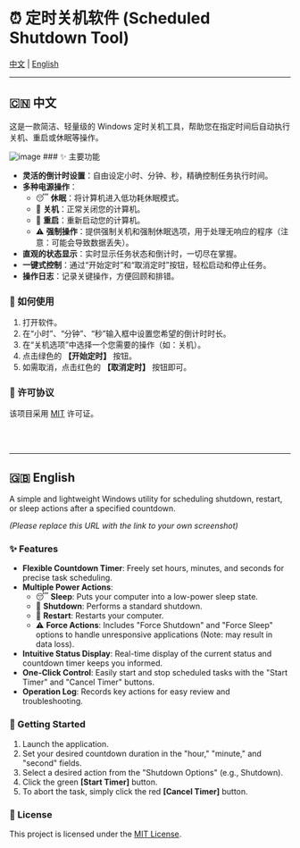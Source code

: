 # ⏰ 定时关机软件 (Scheduled Shutdown Tool)

[中文](#中文) | [English](#english)

---

## 🇨🇳 中文

这是一款简洁、轻量级的 Windows 定时关机工具，帮助您在指定时间后自动执行关机、重启或休眠等操作。


<img style="max-width: 500px;" alt="image" src="https://github.com/user-attachments/assets/c8c930ee-56a9-4f01-8f3c-1f8480f6b2e7" />
### ✨ 主要功能

*   **灵活的倒计时设置**：自由设定小时、分钟、秒，精确控制任务执行时间。
*   **多种电源操作**：
    *   😴 **休眠**：将计算机进入低功耗休眠模式。
    *   🔌 **关机**：正常关闭您的计算机。
    *   🔄 **重启**：重新启动您的计算机。
    *   ⚠️ **强制操作**：提供强制关机和强制休眠选项，用于处理无响应的程序（注意：可能会导致数据丢失）。
*   **直观的状态显示**：实时显示任务状态和倒计时，一切尽在掌握。
*   **一键式控制**：通过“开始定时”和“取消定时”按钮，轻松启动和停止任务。
*   **操作日志**：记录关键操作，方便回顾和排错。

### 🚀 如何使用

1.  打开软件。
2.  在“小时”、“分钟”、“秒”输入框中设置您希望的倒计时时长。
3.  在“关机选项”中选择一个您需要的操作（如：关机）。
4.  点击绿色的 **【开始定时】** 按钮。
5.  如需取消，点击红色的 **【取消定时】** 按钮即可。

### 📄 许可协议

该项目采用 [MIT](https://opensource.org/licenses/MIT) 许可证。

<br>
<br>

---


## 🇬🇧 English

A simple and lightweight Windows utility for scheduling shutdown, restart, or sleep actions after a specified countdown.


*(Please replace this URL with the link to your own screenshot)*

### ✨ Features

*   **Flexible Countdown Timer**: Freely set hours, minutes, and seconds for precise task scheduling.
*   **Multiple Power Actions**:
    *   😴 **Sleep**: Puts your computer into a low-power sleep state.
    *   🔌 **Shutdown**: Performs a standard shutdown.
    *   🔄 **Restart**: Restarts your computer.
    *   ⚠️ **Force Actions**: Includes "Force Shutdown" and "Force Sleep" options to handle unresponsive applications (Note: may result in data loss).
*   **Intuitive Status Display**: Real-time display of the current status and countdown timer keeps you informed.
*   **One-Click Control**: Easily start and stop scheduled tasks with the "Start Timer" and "Cancel Timer" buttons.
*   **Operation Log**: Records key actions for easy review and troubleshooting.

### 🚀 Getting Started

1.  Launch the application.
2.  Set your desired countdown duration in the "hour," "minute," and "second" fields.
3.  Select a desired action from the "Shutdown Options" (e.g., Shutdown).
4.  Click the green **[Start Timer]** button.
5.  To abort the task, simply click the red **[Cancel Timer]** button.

### 📄 License

This project is licensed under the [MIT License](https://opensource.org/licenses/MIT).
